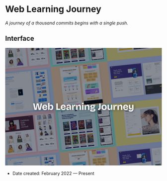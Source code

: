 # Web Learning Journey

*A journey of a thousand commits begins with a single push.*

## Interface
![Interface](https://raw.githubusercontent.com/luqmanherifa/luqman-herifa-personal-portfolio-v2/main/public/works/weblearningjourney.png)

- Date created: February 2022 — Present
